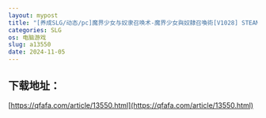 ```yaml
---
layout: mypost
title: "[养成SLG/动态/pc]魔界少女与奴隶召唤术-魔界少女與奴隸召喚術[V1028] STEAM官中"
categories: SLG
os: 电脑游戏
slug: a13550
date: 2024-11-05
---
```


## 下载地址：

[https://qfafa.com/article/13550.html](https://qfafa.com/article/13550.html)

